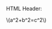 HTML Header:	<link rel="stylesheet" href="file:///Users/Kolen/katex/katex.min.css">
	<script src="file:///Users/Kolen/katex/katex.min.js"></script>
	<script src="file:///Users/Kolen/katex/contrib/auto-render.min.js"></script>
	
\\(a^2+b^2=c^2\\)

<script>renderMathInElement(document.body);</script>